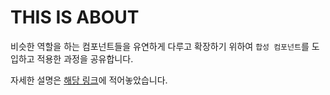 # THIS IS ABOUT

비슷한 역할을 하는 컴포넌트들을 유연하게 다루고 확장하기 위하여
 `합성 컴포넌트`를 도입하고 적용한 과정을 공유합니다.

자세한 설명은 [해당 링크](https://quirky-moss-44e.notion.site/d4e43051fc9d4c25aeb73936261b0c54?pvs=4)에 적어놓았습니다.
